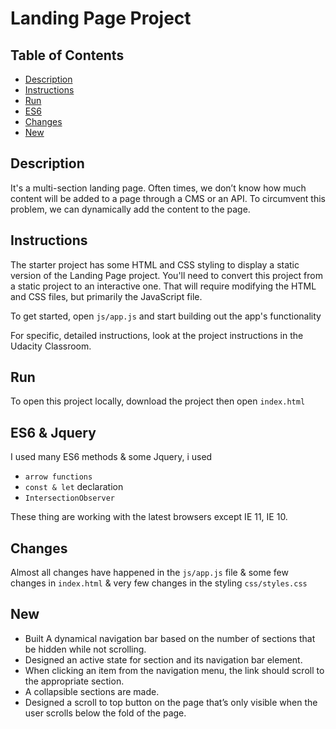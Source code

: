 # Landing Page Project

## Table of Contents

- [Description](#description)
- [Instructions](#instructions)
- [Run](#Run)
- [ES6](#es6)
- [Changes](#changes)
- [New](#new)

## Description

It's a multi-section landing page. Often times, we don’t know how much content will be added to a page through a CMS or an API. To circumvent this problem, we can dynamically add the content to the page. 

## Instructions

The starter project has some HTML and CSS styling to display a static version of the Landing Page project. You'll need to convert this project from a static project to an interactive one. That will require modifying the HTML and CSS files, but primarily the JavaScript file.

To get started, open `js/app.js` and start building out the app's functionality

For specific, detailed instructions, look at the project instructions in the Udacity Classroom.

## Run

To open this project locally, download the project then open `index.html`

## ES6 & Jquery

I used many ES6 methods & some Jquery, i used
- `arrow functions`
- `const & let` declaration
- `IntersectionObserver`

These thing are working with the latest browsers except IE 11, IE 10.

## Changes

Almost all changes have happened in the `js/app.js` file & some few changes in `index.html` & very few changes in the styling `css/styles.css`

## New

- Built A dynamical navigation bar based on the number of sections that be hidden while not scrolling.
- Designed an active state for section and its navigation bar element.
- When clicking an item from the navigation menu, the link should scroll to the appropriate section.
- A collapsible sections are made.
- Designed a scroll to top button on the page that’s only visible when the user scrolls below the fold of the page.